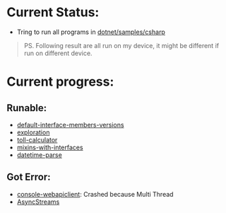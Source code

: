 # Current Status:
 - Tring to run all programs in [dotnet/samples/csharp](https://github.com/dotnet/samples/tree/main/csharp)

> PS. Following result are all run on my device, it might be different if run on different device.

# Current progress:
 
## Runable:
 - [default-interface-members-versions](https://github.com/dotnet/samples/tree/main/csharp/tutorials/default-interface-members-versions)
 - [exploration](https://github.com/dotnet/samples/tree/main/csharp/tutorials/exploration)
 - [toll-calculator](https://github.com/dotnet/samples/tree/main/csharp/tutorials/patterns/finished/toll-calculator)
 - [mixins-with-interfaces](https://github.com/dotnet/samples/tree/main/csharp/tutorials/mixins-with-interfaces/)
 - [datetime-parse](https://github.com/dotnet/samples/tree/main/csharp/api/datetime.parse/)

## Got Error:
 - [console-webapiclient](https://github.com/dotnet/samples/tree/main/csharp/getting-started/console-webapiclient): Crashed because Multi Thread
 - [AsyncStreams](https://github.com/dotnet/samples/tree/main/csharp/tutorials/AsyncStreams)